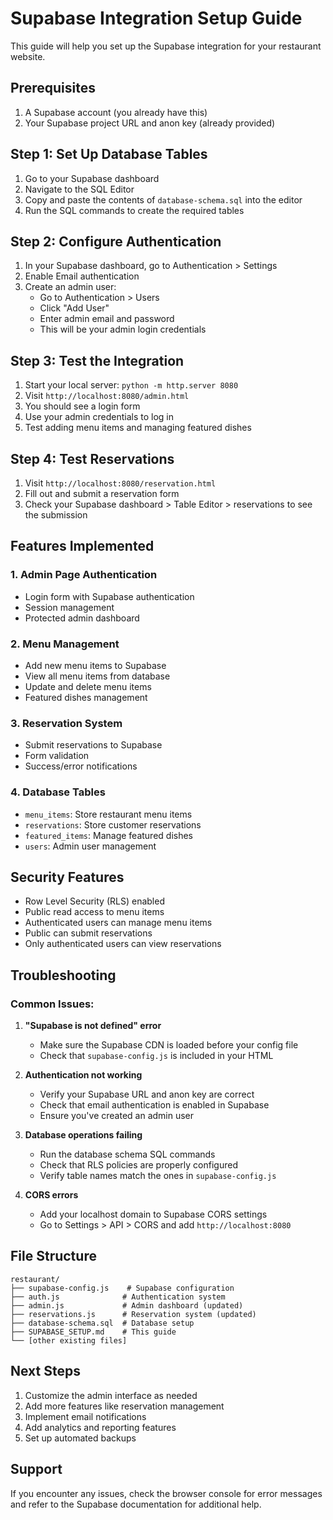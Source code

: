 # Supabase Integration Setup Guide

This guide will help you set up the Supabase integration for your restaurant website.

## Prerequisites

1. A Supabase account (you already have this)
2. Your Supabase project URL and anon key (already provided)

## Step 1: Set Up Database Tables

1. Go to your Supabase dashboard
2. Navigate to the SQL Editor
3. Copy and paste the contents of `database-schema.sql` into the editor
4. Run the SQL commands to create the required tables

## Step 2: Configure Authentication

1. In your Supabase dashboard, go to Authentication > Settings
2. Enable Email authentication
3. Create an admin user:
   - Go to Authentication > Users
   - Click "Add User"
   - Enter admin email and password
   - This will be your admin login credentials

## Step 3: Test the Integration

1. Start your local server: `python -m http.server 8080`
2. Visit `http://localhost:8080/admin.html`
3. You should see a login form
4. Use your admin credentials to log in
5. Test adding menu items and managing featured dishes

## Step 4: Test Reservations

1. Visit `http://localhost:8080/reservation.html`
2. Fill out and submit a reservation form
3. Check your Supabase dashboard > Table Editor > reservations to see the submission

## Features Implemented

### 1. Admin Page Authentication
- Login form with Supabase authentication
- Session management
- Protected admin dashboard

### 2. Menu Management
- Add new menu items to Supabase
- View all menu items from database
- Update and delete menu items
- Featured dishes management

### 3. Reservation System
- Submit reservations to Supabase
- Form validation
- Success/error notifications

### 4. Database Tables
- `menu_items`: Store restaurant menu items
- `reservations`: Store customer reservations
- `featured_items`: Manage featured dishes
- `users`: Admin user management

## Security Features

- Row Level Security (RLS) enabled
- Public read access to menu items
- Authenticated users can manage menu items
- Public can submit reservations
- Only authenticated users can view reservations

## Troubleshooting

### Common Issues:

1. **"Supabase is not defined" error**
   - Make sure the Supabase CDN is loaded before your config file
   - Check that `supabase-config.js` is included in your HTML

2. **Authentication not working**
   - Verify your Supabase URL and anon key are correct
   - Check that email authentication is enabled in Supabase
   - Ensure you've created an admin user

3. **Database operations failing**
   - Run the database schema SQL commands
   - Check that RLS policies are properly configured
   - Verify table names match the ones in `supabase-config.js`

4. **CORS errors**
   - Add your localhost domain to Supabase CORS settings
   - Go to Settings > API > CORS and add `http://localhost:8080`

## File Structure

```
restaurant/
├── supabase-config.js    # Supabase configuration
├── auth.js              # Authentication system
├── admin.js             # Admin dashboard (updated)
├── reservations.js      # Reservation system (updated)
├── database-schema.sql  # Database setup
├── SUPABASE_SETUP.md    # This guide
└── [other existing files]
```

## Next Steps

1. Customize the admin interface as needed
2. Add more features like reservation management
3. Implement email notifications
4. Add analytics and reporting features
5. Set up automated backups

## Support

If you encounter any issues, check the browser console for error messages and refer to the Supabase documentation for additional help. 